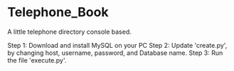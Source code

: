 # Telephone_Book
A little telephone directory console based.

Step 1: Download and install MySQL on your PC
Step 2: Update 'create.py', by changing host, username, password, and Database name. 
Step 3: Run the file 'execute.py'.
